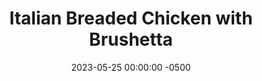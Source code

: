 ---
layout: post
title:  "Italian Breaded Chicken with Brushetta"
date:   2023-05-25 00:00:00 -0500
categories:
- Recipes
- Chicken
permalink: /recipes/breaded-chicken
image: /assets/Food/Chicken/Breaded/breaded-cover.jpg
ing: breaded-ing
facts: breaded-facts
Prep: 30
Rest: 
Cook: 14
Source1: https://www.youtube.com/watch?v=U5TuA2MtArk
Source2: 
whisk: https://s.samsungfood.com/u8VhA
tags: 
- parmesean
- mozzarella
- sauce
- tomato
- pasta
- toast
- cutlet
- breast
- parsely
- basil
- garlic
- bake
- breading
Description: An Italian style breaded chicken that's both gluten free and not deep fried sounds like a dream come true. This dish is elevated even more when made into Chicken Parmesan. It goes well with a side of Brushetta mix, either on its own or on a slice of toasted Italian bread
Instructions:
- Cut the chicken into cutlets. Make each piece even thickness by adding it to a bag and smashing it down to make it wide and thin. Sprinkle each side with salt. Refrigerate for at least 1 hour<br><br>

- Preheat oven (or air fryer) to 400F and line a cookie sheet with parchment paper and some spray<br><br>

- On a plate, measure out the flour. Add the garlic and onion powder, black pepper, and oregano to the plate and mix<br><br>

- To a medium bowl, add in the egg and water and beat the egg<br><br>

- To a separate plate, add the breadcrumb mix - oat flour, grated cheese, thyme, basil, salt, and pepper<br><br>

- In order, coat the chicken in the flour, egg, and breadcrumb mixes. Add it to the pan.<br><br>

- Cook the chicken, flipping and rotating racks halfway, or until the chicken is at least 165F. Bake in the oven for about 15 minutes at 400F, or in the air fryer for about 8 minutes at 400F<br><br>
- <center><img src="/assets/Food/Chicken/Breaded/breaded-7.jpg" alt="" class="instruction-image"></center><br>

- Optional (Chicken Parm) - add sauce (about 1/2 cup or 200 g for the whole batch) and cheese (about 3/4 cup or 150 g for the whole batch) to the top of the chicken, and broil until the cheese is melted (about 2 minutes). 

- Note - DO NOT USE PARCHMENT PAPER FOR CHICKEN PARM. IT WILL BURN UNDER THE BROILER Leave the door open a little for an electric oven<br><br>

- As the chicken cooks, you can make the Brushetta topping. Finely dice the tomatoes, and add to a medium bowl. Season, and optionally serve on a slice of toasted bread, or spoon on top of the chicken<br><br>
- <center><img src="/assets/Food/Chicken/Breaded/breaded-9.jpg" alt="" class="instruction-image"></center>
---